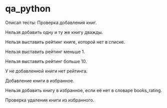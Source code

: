 # qa_python
Описал тесты:
Проверка добавления книг.

Нельзя добавить одну и ту же книгу дважды.

Нельзя выставить рейтинг книге, которой нет в списке.

Нельзя выставить рейтинг меньше 1.

Нельзя выставить рейтинг больше 10.

У не добавленной книги нет рейтинга.

Добавление книги в избранное.

Нельзя добавить книгу в избранное, если её нет в словаре books_rating.

Проверка удаления книги из избранного.